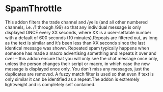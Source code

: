# SpamThrottle

This addon filters the trade channel and /yells (and all other numbered channels, i.e. /1 through /99) so that any individual message is only displayed ONCE every XX seconds, where XX is a user-settable number with a default of 600 seconds (10 minutes).Repeats are filtered out, as long as the text is similar and it’s been less than XX seconds since the last identical message was shown. Repeated spam typically happens when someone has made a macro advertising something and repeats it over and over – this addon ensure that you will only see the chat message once only, unless the person changes their script or macro, in which case the new message is displayed once only. You don’t miss any messages, just the duplicates are removed. A fuzzy match filter is used so that even if text is only similar it can be identified as a repeat.The addon is extremely lightweight and is completely self contained.
